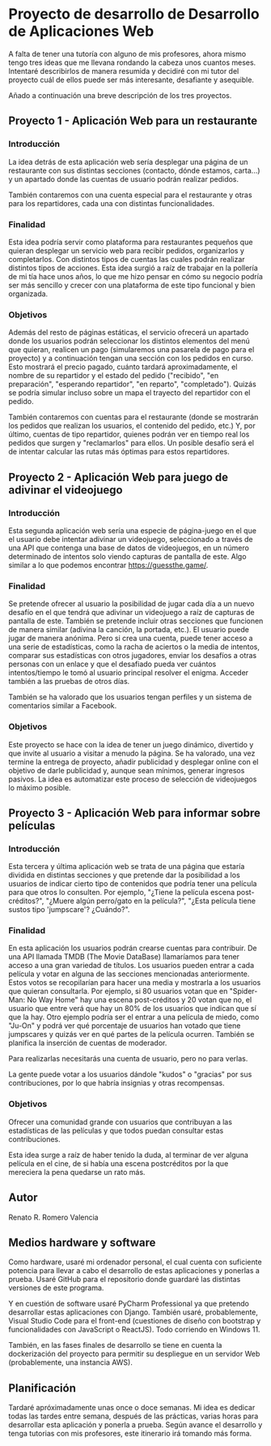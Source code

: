 # Proyecto de desarrollo de Desarrollo de Aplicaciones Web

A falta de tener una tutoría con alguno de mis profesores, ahora mismo tengo tres ideas que me llevana rondando la cabeza unos cuantos meses. Intentaré describirlos de manera resumida y decidiré con mi tutor del proyecto cuál de ellos puede ser más interesante, desafiante y asequible.

Añado a continuación una breve descripción de los tres proyectos.

## Proyecto 1 - Aplicación Web para un restaurante

### Introducción

La idea detrás de esta aplicación web sería desplegar una página de un restaurante con sus distintas secciones (contacto, dónde estamos, carta...) y un apartado donde las cuentas de usuario podrán realizar pedidos.

También contaremos con una cuenta especial para el restaurante y otras para los repartidores, cada una con distintas funcionalidades.

### Finalidad

Esta idea podría servir como plataforma para restaurantes pequeños que quieran desplegar un servicio web para recibir pedidos, organizarlos y completarlos. Con distintos tipos de cuentas las cuales podrán realizar distintos tipos de acciones. Esta idea surgió a raíz de trabajar en la pollería de mi tía hace unos años, lo que me hizo pensar en cómo su negocio podría ser más sencillo y crecer con una plataforma de este tipo funcional y bien organizada.

### Objetivos

Además del resto de páginas estáticas, el servicio ofrecerá un apartado donde los usuarios podrán seleccionar los distintos elementos del menú que quieran, realicen un pago (simularemos una pasarela de pago para el proyecto) y a continuación tengan una sección con los pedidos en curso. Esto mostrará el precio pagado, cuánto tardará aproximadamente, el nombre de su repartidor y el estado del pedido ("recibido", "en preparación", "esperando repartidor", "en reparto", "completado"). Quizás se podría simular incluso sobre un mapa el trayecto del repartidor con el pedido.

También contaremos con cuentas para el restaurante (donde se mostrarán los pedidos que realizan los usuarios, el contenido del pedido, etc.) Y, por último, cuentas de tipo repartidor, quienes podrán ver en tiempo real los pedidos que surgen y "reclamarlos" para ellos. Un posible desafío será el de intentar calcular las rutas más óptimas para estos repartidores.

## Proyecto 2 - Aplicación Web para juego de adivinar el videojuego

### Introducción

Esta segunda aplicación web sería una especie de página-juego en el que el usuario debe intentar adivinar un videojuego, seleccionado a través de una API que contenga una base de datos de videojuegos, en un número determinado de intentos solo viendo capturas de pantalla de este. Algo similar a lo que podemos encontrar https://guessthe.game/.

### Finalidad

Se pretende ofrecer al usuario la posibilidad de jugar cada día a un nuevo desafío en el que tendrá que adivinar un videojuego a raíz de capturas de pantalla de este. También se pretende incluir otras secciones que funcionen de manera similar (adivina la canción, la portada, etc.). El usuario puede jugar de manera anónima. Pero si crea una cuenta, puede tener acceso a una serie de estadísticas, como la racha de aciertos o la media de intentos, comparar sus estadísticas con otros jugadores, enviar los desafíos a otras personas con un enlace y que el desafiado pueda ver cuántos intentos/tiempo le tomó al usuario principal resolver el enigma. Acceder también a las pruebas de otros días. 

También se ha valorado que los usuarios tengan perfiles y un sistema de comentarios similar a Facebook.

### Objetivos

Este proyecto se hace con la idea de tener un juego dinámico, divertido y que invite al usuario a visitar a menudo la página. Se ha valorado, una vez termine la entrega de proyecto, añadir publicidad y desplegar online con el objetivo de darle publicidad y, aunque sean mínimos, generar ingresos pasivos. La idea es automatizar este proceso de selección de videojuegos lo máximo posible.


## Proyecto 3 - Aplicación Web para informar sobre películas

### Introducción

Esta tercera y última aplicación web se trata de una página que estaría dividida en distintas secciones y que pretende dar la posibilidad a los usuarios de indicar cierto tipo de contenidos que podría tener una película para que otros lo consulten. Por ejemplo, "¿Tiene la película escena post-créditos?", "¿Muere algún perro/gato en la película?", "¿Esta película tiene sustos tipo 'jumpscare'? ¿Cuándo?".

### Finalidad

En esta aplicación los usuarios podrán crearse cuentas para contribuir. De una API llamada TMDB (The Movie DataBase) llamaríamos para tener acceso a una gran variedad de títulos. Los usuarios pueden entrar a cada película y votar en alguna de las secciones mencionadas anteriormente. Estos votos se recopilarían para hacer una media y mostrarla a los usuarios que quieran consultarla. Por ejemplo, si 80 usuarios votan que en "Spider-Man: No Way Home" hay una escena post-créditos y 20 votan que no, el usuario que entre verá que hay un 80% de los usuarios que indican que sí que la hay. Otro ejemplo podría ser el entrar a una película de miedo, como "Ju-On" y podrá ver qué porcentaje de usuarios han votado que tiene jumpscares y quizás ver en qué partes de la película ocurren. También se planifica la inserción de cuentas de moderador.

Para realizarlas necesitarás una cuenta de usuario, pero no para verlas. 

La gente puede votar a los usuarios dándole "kudos" o "gracias" por sus contribuciones, por lo que habría insignias y otras recompensas.

### Objetivos

Ofrecer una comunidad grande con usuarios que contribuyan a las estadísticas de las películas y que todos puedan consultar estas contribuciones.

Esta idea surge a raíz de haber tenido la duda, al terminar de ver alguna película en el cine, de si había una escena postcréditos por la que mereciera la pena quedarse un rato más. 

## Autor
Renato R. Romero Valencia

## Medios hardware y software

Como hardware, usaré mi ordenador personal, el cual cuenta con suficiente potencia para llevar a cabo el desarrollo de estas aplicaciones y ponerlas a prueba. Usaré GitHub para el repositorio donde guardaré las distintas versiones de este programa.

Y en cuestión de software usaré PyCharm Professional ya que pretendo desarrollar estas aplicaciones con Django. También usaré, probablemente, Visual Studio Code para el front-end (cuestiones de diseño con bootstrap y funcionalidades con JavaScript o ReactJS). Todo corriendo en Windows 11.

También, en las fases finales de desarrollo se tiene en cuenta la dockerización del proyecto para permitir su despliegue en un servidor Web (probablemente, una instancia AWS).

## Planificación

Tardaré apróximadamente unas once o doce semanas. Mi idea es dedicar todas las tardes entre semana, después de las prácticas, varias horas para desarrollar esta aplicación y ponerla a prueba. Según avance el desarrollo y tenga tutorias con mis profesores, este itinerario irá tomando más forma.
